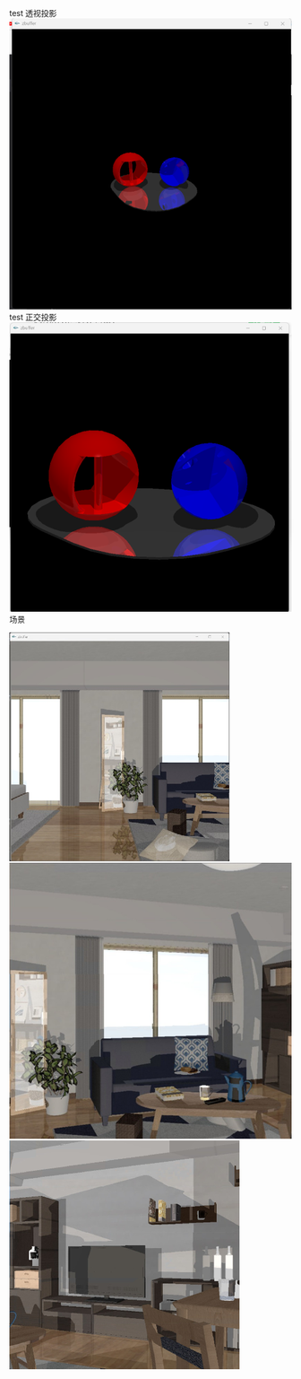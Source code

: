 test 透视投影
![Image text](img/1.png)
test 正交投影
![Image text](img/2.png)
场景

![Image text](img/3.png)
![Image text](img/4.png)
![Image text](img/5.png)
